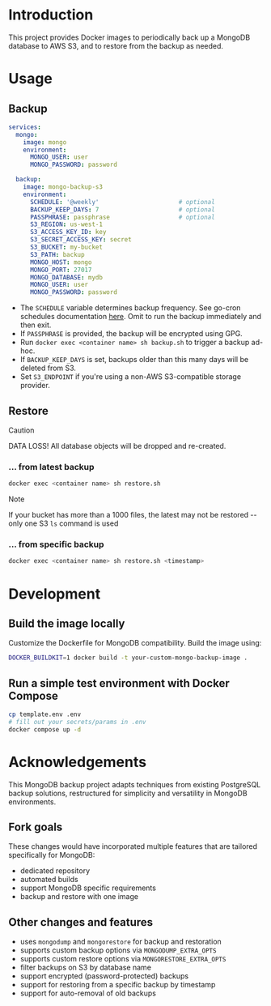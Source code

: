 # Introduction
This project provides Docker images to periodically back up a MongoDB database to AWS S3, and to restore from the backup as needed.

# Usage
## Backup
```yaml
services:
  mongo:
    image: mongo
    environment:
      MONGO_USER: user
      MONGO_PASSWORD: password

  backup:
    image: mongo-backup-s3
    environment:
      SCHEDULE: '@weekly'                      # optional
      BACKUP_KEEP_DAYS: 7                      # optional
      PASSPHRASE: passphrase                   # optional
      S3_REGION: us-west-1
      S3_ACCESS_KEY_ID: key
      S3_SECRET_ACCESS_KEY: secret
      S3_BUCKET: my-bucket
      S3_PATH: backup
      MONGO_HOST: mongo
      MONGO_PORT: 27017
      MONGO_DATABASE: mydb
      MONGO_USER: user
      MONGO_PASSWORD: password
```

- The `SCHEDULE` variable determines backup frequency. See go-cron schedules documentation [here](http://godoc.org/github.com/robfig/cron#hdr-Predefined_schedules). Omit to run the backup immediately and then exit.
- If `PASSPHRASE` is provided, the backup will be encrypted using GPG.
- Run `docker exec <container name> sh backup.sh` to trigger a backup ad-hoc.
- If `BACKUP_KEEP_DAYS` is set, backups older than this many days will be deleted from S3.
- Set `S3_ENDPOINT` if you're using a non-AWS S3-compatible storage provider.

## Restore
> [!CAUTION]
> DATA LOSS! All database objects will be dropped and re-created.

### ... from latest backup
```sh
docker exec <container name> sh restore.sh
```

> [!NOTE]
> If your bucket has more than a 1000 files, the latest may not be restored -- only one S3 `ls` command is used

### ... from specific backup
```sh
docker exec <container name> sh restore.sh <timestamp>
```

# Development
## Build the image locally
Customize the Dockerfile for MongoDB compatibility. Build the image using:
```sh
DOCKER_BUILDKIT=1 docker build -t your-custom-mongo-backup-image .
```
## Run a simple test environment with Docker Compose
```sh
cp template.env .env
# fill out your secrets/params in .env
docker compose up -d
```

# Acknowledgements
This MongoDB backup project adapts techniques from existing PostgreSQL backup solutions, restructured for simplicity and versatility in MongoDB environments.

## Fork goals
These changes would have incorporated multiple features that are tailored specifically for MongoDB:
  - dedicated repository
  - automated builds
  - support MongoDB specific requirements
  - backup and restore with one image

## Other changes and features
  - uses `mongodump` and `mongorestore` for backup and restoration
  - supports custom backup options via `MONGODUMP_EXTRA_OPTS`
  - supports custom restore options via `MONGORESTORE_EXTRA_OPTS`
  - filter backups on S3 by database name
  - support encrypted (password-protected) backups
  - support for restoring from a specific backup by timestamp
  - support for auto-removal of old backups
```
